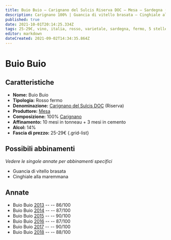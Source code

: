 ```yaml
---
title: Buio Buio – Carignano del Sulcis Riserva DOC – Mesa – Sardegna (IT) – 25-29€ – 4★-
description: Carignano 100% | Guancia di vitello brasata – Cinghiale alla maremmana
published: true
date: 2021-10-01T20:14:25.334Z
tags: 25-29€, vino, italia, rosso, varietale, sardegna, fermo, 5 stelle, carignano, Guancia di vitello brasata, Cinghiale alla maremmana
editor: markdown
dateCreated: 2021-09-02T14:34:35.864Z
---
```


# Buio Buio

## Caratteristiche
- **Nome:** Buio Buio 
- **Tipologia:** Rosso fermo
- **Denominazione:** [Carignano del Sulcis DOC](/denominazioni/Italia/Sardegna/DOC/Carignano-del-Sulcis) (Riserva)
- **Produttore:** [Mesa](/produttori/Italia/Sardegna/Mesa) 
- **Composizione:** 100% [Carignano](/vitigni/Italia/bacca-nera/carignano)
- **Affinamento:** 10 mesi in tonneau + 3 mesi in cemento
- **Alcol:** 14%
- **Fascia di prezzo:** 25-29€
{.grid-list}

## Possibili abbinamenti
*Vedere le singole annate per abbinamenti specifici*

- Guancia di vitello brasata
- Cinghiale alla maremmana 

## Annate
- Buio Buio [2013](vini/Italia/Sardegna/Mesa/Buio-Buio/2013) -- <span class="star-3"></span> -- 86/100
- Buio Buio [2014](vini/Italia/Sardegna/Mesa/Buio-Buio/2014) -- <span class="star-3"></span> -- 87/100
- Buio Buio [2015](vini/Italia/Sardegna/Mesa/Buio-Buio/2015) -- <span class="star-4"></span> -- 90/100
- Buio Buio [2016](vini/Italia/Sardegna/Mesa/Buio-Buio/2016) -- <span class="star-3"></span> -- 87/100
- Buio Buio [2017](vini/Italia/Sardegna/Mesa/Buio-Buio/2017) -- <span class="star-4"></span> -- 90/100
- Buio Buio [2018](vini/Italia/Sardegna/Mesa/Buio-Buio/2018) -- <span class="star-3"></span> -- 88/100
